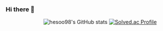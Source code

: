 ### Hi there 👋

<!--
**hesoo98/hesoo98** is a ✨ _special_ ✨ repository because its `README.md` (this file) appears on your GitHub profile.

Here are some ideas to get you started:

- 🔭 I’m currently working on ...
- 🌱 I’m currently learning ...
- 👯 I’m looking to collaborate on ...
- 🤔 I’m looking for help with ...
- 💬 Ask me about ...
- 📫 How to reach me: ...
- 😄 Pronouns: ...
- ⚡ Fun fact: ...
-->
<div align="center">

![hesoo98's GitHub stats](https://github-readme-stats.vercel.app/api?username=hesoo98&theme=default&show_icons=true)
[![Solved.ac Profile](http://mazassumnida.wtf/api/v2/generate_badge?boj=hesoo98)](https://solved.ac/profile/hesoo98)


</div>
